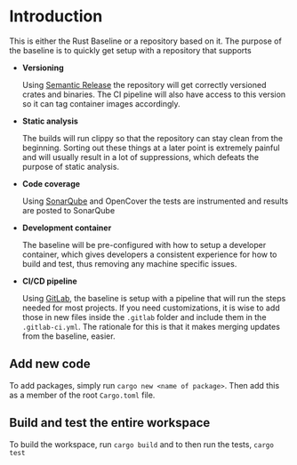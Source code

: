 # Introduction

This is either the Rust Baseline or a repository based on it. The purpose of the baseline is to quickly get setup with a repository that supports

- **Versioning**

  Using [Semantic Release](https://semantic-release.gitbook.io/semantic-release) the repository will get correctly versioned crates and binaries. The CI pipeline will also have access to this version so it can tag container images accordingly.

- **Static analysis**

  The builds will run clippy so that the repository can stay clean from the beginning. Sorting out these things at a later point is extremely painful and will usually result in a lot of suppressions, which defeats the purpose of static analysis.

- **Code coverage**

  Using [SonarQube](https://docs.sonarsource.com/sonarqube/latest/) and OpenCover the tests are instrumented and results are posted to SonarQube

- **Development container**

  The baseline will be pre-configured with how to setup a developer container, which gives developers a consistent experience for how to build and test, thus removing any machine specific issues.

- **CI/CD pipeline**

  Using [GitLab](https://docs.gitlab.com), the baseline is setup with a pipeline that will run the steps needed for most projects. If you need customizations, it is wise to add those in new files inside the `.gitlab` folder and include them in the `.gitlab-ci.yml`. The rationale for this is that it makes merging updates from the baseline, easier.

## Add new code

To add packages, simply run `cargo new <name of package>`. Then add this as a member of the root `Cargo.toml` file.

## Build and test the entire workspace

To build the workspace, run `cargo build` and to then run the tests, `cargo test`
